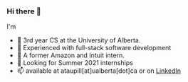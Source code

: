 ### Hi there 👋

I'm
- 🔭 3rd year CS at the University of Alberta.
- 👯 Experienced with full-stack software development
- 🌱 A former Amazon and Intuit intern.
- 🤔 Looking for Summer 2021 internships
- 📫 available at ataupill[at]ualberta[dot]ca or on [LinkedIn](https://www.linkedin.com/in/lidia-ataupillco/) 
